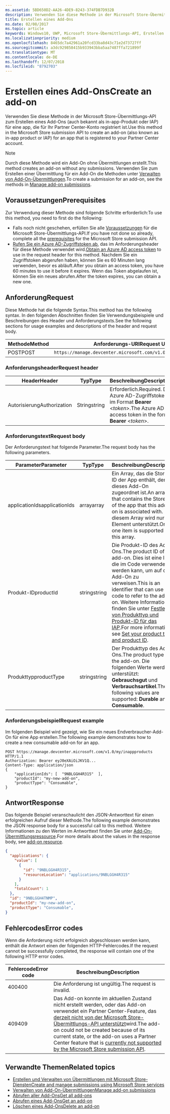 ```yaml
---
ms.assetid: 5BD650D2-AA26-4DE9-8243-374FDB7D932B
description: Verwenden Sie diese Methode in der Microsoft Store-Übermittlungs-API zum Erstellen eines Add-Ons für eine app, die für Ihr PartnerCenter-Konto registriert ist.
title: Erstellen eines Add-Ons
ms.date: 02/08/2017
ms.topic: article
keywords: Windows10, UWP, Microsoft Store-Übermittlungs-API, Erstellen eines Add-Ons, In-App-Produkt, IAP
ms.localizationpriority: medium
ms.openlocfilehash: 8465dc7a42961a20fcd33ba8d43c71e2d73727ff
ms.sourcegitcommit: a3dc929858415b933943bba5aa7487ffa721899f
ms.translationtype: MT
ms.contentlocale: de-DE
ms.lasthandoff: 12/07/2018
ms.locfileid: "8792703"
---
```

# <a name="create-an-add-on"></a><span data-ttu-id="5ea22-104">Erstellen eines Add-Ons</span><span class="sxs-lookup"><span data-stu-id="5ea22-104">Create an add-on</span></span>

<span data-ttu-id="5ea22-105">Verwenden Sie diese Methode in der Microsoft Store-Übermittlungs-API zum Erstellen eines Add-Ons (auch bekannt als in-app-Produkt oder IAP) für eine app, die für Ihr Partner Center-Konto registriert ist.</span><span class="sxs-lookup"><span data-stu-id="5ea22-105">Use this method in the Microsoft Store submission API to create an add-on (also known as in-app product or IAP) for an app that is registered to your Partner Center account.</span></span>

> [!NOTE]
> <span data-ttu-id="5ea22-106">Durch diese Methode wird ein Add-On ohne Übermittlungen erstellt.</span><span class="sxs-lookup"><span data-stu-id="5ea22-106">This method creates an add-on without any submissions.</span></span> <span data-ttu-id="5ea22-107">Verwenden Sie zum Erstellen einer Übermittlung für ein Add-On die Methoden unter [Verwalten von Add-On-Übermittlungen](manage-add-on-submissions.md).</span><span class="sxs-lookup"><span data-stu-id="5ea22-107">To create a submission for an add-on, see the methods in [Manage add-on submissions](manage-add-on-submissions.md).</span></span>

## <a name="prerequisites"></a><span data-ttu-id="5ea22-108">Voraussetzungen</span><span class="sxs-lookup"><span data-stu-id="5ea22-108">Prerequisites</span></span>

<span data-ttu-id="5ea22-109">Zur Verwendung dieser Methode sind folgende Schritte erforderlich:</span><span class="sxs-lookup"><span data-stu-id="5ea22-109">To use this method, you need to first do the following:</span></span>

* <span data-ttu-id="5ea22-110">Falls noch nicht geschehen, erfüllen Sie alle [Voraussetzungen](create-and-manage-submissions-using-windows-store-services.md#prerequisites) für die Microsoft Store-Übermittlungs-API.</span><span class="sxs-lookup"><span data-stu-id="5ea22-110">If you have not done so already, complete all the [prerequisites](create-and-manage-submissions-using-windows-store-services.md#prerequisites) for the Microsoft Store submission API.</span></span>
* <span data-ttu-id="5ea22-111">[Rufen Sie ein Azure AD-Zugriffstoken ab](create-and-manage-submissions-using-windows-store-services.md#obtain-an-azure-ad-access-token), das im Anforderungsheader für diese Methode verwendet wird.</span><span class="sxs-lookup"><span data-stu-id="5ea22-111">[Obtain an Azure AD access token](create-and-manage-submissions-using-windows-store-services.md#obtain-an-azure-ad-access-token) to use in the request header for this method.</span></span> <span data-ttu-id="5ea22-112">Nachdem Sie ein Zugriffstoken abgerufen haben, können Sie es 60 Minuten lang verwenden, bevor es abläuft.</span><span class="sxs-lookup"><span data-stu-id="5ea22-112">After you obtain an access token, you have 60 minutes to use it before it expires.</span></span> <span data-ttu-id="5ea22-113">Wenn das Token abgelaufen ist, können Sie ein neues abrufen.</span><span class="sxs-lookup"><span data-stu-id="5ea22-113">After the token expires, you can obtain a new one.</span></span>

## <a name="request"></a><span data-ttu-id="5ea22-114">Anforderung</span><span class="sxs-lookup"><span data-stu-id="5ea22-114">Request</span></span>

<span data-ttu-id="5ea22-115">Diese Methode hat die folgende Syntax.</span><span class="sxs-lookup"><span data-stu-id="5ea22-115">This method has the following syntax.</span></span> <span data-ttu-id="5ea22-116">In den folgenden Abschnitten finden Sie Verwendungsbeispiele und Beschreibungen des Header und Anforderungstexts.</span><span class="sxs-lookup"><span data-stu-id="5ea22-116">See the following sections for usage examples and descriptions of the header and request body.</span></span>

| <span data-ttu-id="5ea22-117">Methode</span><span class="sxs-lookup"><span data-stu-id="5ea22-117">Method</span></span> | <span data-ttu-id="5ea22-118">Anforderungs-URI</span><span class="sxs-lookup"><span data-stu-id="5ea22-118">Request URI</span></span>                                                      |
|--------|------------------------------------------------------------------|
| <span data-ttu-id="5ea22-119">POST</span><span class="sxs-lookup"><span data-stu-id="5ea22-119">POST</span></span>    | ```https://manage.devcenter.microsoft.com/v1.0/my/inappproducts``` |


### <a name="request-header"></a><span data-ttu-id="5ea22-120">Anforderungsheader</span><span class="sxs-lookup"><span data-stu-id="5ea22-120">Request header</span></span>

| <span data-ttu-id="5ea22-121">Header</span><span class="sxs-lookup"><span data-stu-id="5ea22-121">Header</span></span>        | <span data-ttu-id="5ea22-122">Typ</span><span class="sxs-lookup"><span data-stu-id="5ea22-122">Type</span></span>   | <span data-ttu-id="5ea22-123">Beschreibung</span><span class="sxs-lookup"><span data-stu-id="5ea22-123">Description</span></span>                                                                 |
|---------------|--------|-----------------------------------------------------------------------------|
| <span data-ttu-id="5ea22-124">Autorisierung</span><span class="sxs-lookup"><span data-stu-id="5ea22-124">Authorization</span></span> | <span data-ttu-id="5ea22-125">String</span><span class="sxs-lookup"><span data-stu-id="5ea22-125">string</span></span> | <span data-ttu-id="5ea22-126">Erforderlich.</span><span class="sxs-lookup"><span data-stu-id="5ea22-126">Required.</span></span> <span data-ttu-id="5ea22-127">Das Azure AD-Zugriffstoken im Format **Bearer** &lt;*token*&gt;.</span><span class="sxs-lookup"><span data-stu-id="5ea22-127">The Azure AD access token in the form **Bearer** &lt;*token*&gt;.</span></span> |


### <a name="request-body"></a><span data-ttu-id="5ea22-128">Anforderungstext</span><span class="sxs-lookup"><span data-stu-id="5ea22-128">Request body</span></span>

<span data-ttu-id="5ea22-129">Der Anforderungstext hat folgende Parameter.</span><span class="sxs-lookup"><span data-stu-id="5ea22-129">The request body has the following parameters.</span></span>

|  <span data-ttu-id="5ea22-130">Parameter</span><span class="sxs-lookup"><span data-stu-id="5ea22-130">Parameter</span></span>  |  <span data-ttu-id="5ea22-131">Typ</span><span class="sxs-lookup"><span data-stu-id="5ea22-131">Type</span></span>  |  <span data-ttu-id="5ea22-132">Beschreibung</span><span class="sxs-lookup"><span data-stu-id="5ea22-132">Description</span></span>  |  <span data-ttu-id="5ea22-133">Erforderlich</span><span class="sxs-lookup"><span data-stu-id="5ea22-133">Required</span></span>  |
|------|------|------|------|
|  <span data-ttu-id="5ea22-134">applicationIds</span><span class="sxs-lookup"><span data-stu-id="5ea22-134">applicationIds</span></span>  |  <span data-ttu-id="5ea22-135">array</span><span class="sxs-lookup"><span data-stu-id="5ea22-135">array</span></span>  |  <span data-ttu-id="5ea22-136">Ein Array, das die Store-ID der App enthält, der dieses Add-On zugeordnet ist.</span><span class="sxs-lookup"><span data-stu-id="5ea22-136">An array that contains the Store ID of the app that this add-on is associated with.</span></span> <span data-ttu-id="5ea22-137">In diesem Array wird nur ein Element unterstützt.</span><span class="sxs-lookup"><span data-stu-id="5ea22-137">Only one item is supported in this array.</span></span>   |  <span data-ttu-id="5ea22-138">Ja</span><span class="sxs-lookup"><span data-stu-id="5ea22-138">Yes</span></span>  |
|  <span data-ttu-id="5ea22-139">Produkt-ID</span><span class="sxs-lookup"><span data-stu-id="5ea22-139">productId</span></span>  |  <span data-ttu-id="5ea22-140">string</span><span class="sxs-lookup"><span data-stu-id="5ea22-140">string</span></span>  |  <span data-ttu-id="5ea22-141">Die Produkt-ID des Add-Ons.</span><span class="sxs-lookup"><span data-stu-id="5ea22-141">The product ID of the add-on.</span></span> <span data-ttu-id="5ea22-142">Dies ist eine ID, die im Code verwendet werden kann, um auf das Add-On zu verweisen.</span><span class="sxs-lookup"><span data-stu-id="5ea22-142">This is an identifier that can use in code to refer to the add-on.</span></span> <span data-ttu-id="5ea22-143">Weitere Informationen finden Sie unter [Festlegen von Produkttyp und Produkt-ID für das IAP](https://msdn.microsoft.com/windows/uwp/publish/set-your-iap-product-id).</span><span class="sxs-lookup"><span data-stu-id="5ea22-143">For more information, see [Set your product type and product ID](https://msdn.microsoft.com/windows/uwp/publish/set-your-iap-product-id).</span></span>  |  <span data-ttu-id="5ea22-144">Ja</span><span class="sxs-lookup"><span data-stu-id="5ea22-144">Yes</span></span>  |
|  <span data-ttu-id="5ea22-145">Produkttyp</span><span class="sxs-lookup"><span data-stu-id="5ea22-145">productType</span></span>  |  <span data-ttu-id="5ea22-146">string</span><span class="sxs-lookup"><span data-stu-id="5ea22-146">string</span></span>  |  <span data-ttu-id="5ea22-147">Der Produkttyp des Add-Ons.</span><span class="sxs-lookup"><span data-stu-id="5ea22-147">The product type of the add-on.</span></span> <span data-ttu-id="5ea22-148">Die folgenden Werte werden unterstützt: **Gebrauchsgut** und **Verbrauchsartikel**.</span><span class="sxs-lookup"><span data-stu-id="5ea22-148">The following values are supported: **Durable** and **Consumable**.</span></span>  |  <span data-ttu-id="5ea22-149">Ja</span><span class="sxs-lookup"><span data-stu-id="5ea22-149">Yes</span></span>  |


### <a name="request-example"></a><span data-ttu-id="5ea22-150">Anforderungsbeispiel</span><span class="sxs-lookup"><span data-stu-id="5ea22-150">Request example</span></span>

<span data-ttu-id="5ea22-151">Im folgenden Beispiel wird gezeigt, wie Sie ein neues Endverbraucher-Add-On für eine App erstellen.</span><span class="sxs-lookup"><span data-stu-id="5ea22-151">The following example demonstrates how to create a new consumable add-on for an app.</span></span>

```syntax
POST https://manage.devcenter.microsoft.com/v1.0/my/inappproducts HTTP/1.1
Authorization: Bearer eyJ0eXAiOiJKV1Q...
Content-Type: application/json
{
    "applicationIds": [  "9NBLGGH4R315"  ],
    "productId": "my-new-add-on",
    "productType": "Consumable",
}
```

## <a name="response"></a><span data-ttu-id="5ea22-152">Antwort</span><span class="sxs-lookup"><span data-stu-id="5ea22-152">Response</span></span>

<span data-ttu-id="5ea22-153">Das folgende Beispiel veranschaulicht den JSON-Antworttext für einen erfolgreichen Aufruf dieser Methode.</span><span class="sxs-lookup"><span data-stu-id="5ea22-153">The following example demonstrates the JSON response body for a successful call to this method.</span></span> <span data-ttu-id="5ea22-154">Weitere Informationen zu den Werten im Antworttext finden Sie unter [Add-On-Übermittlungsressource](manage-add-ons.md#add-on-object).</span><span class="sxs-lookup"><span data-stu-id="5ea22-154">For more details about the values in the response body, see [add-on resource](manage-add-ons.md#add-on-object).</span></span>

```json
{
  "applications": {
    "value": [
      {
        "id": "9NBLGGH4R315",
        "resourceLocation": "applications/9NBLGGH4R315"
      }
    ],
    "totalCount": 1
  },
  "id": "9NBLGGH4TNMP",
  "productId": "my-new-add-on",
  "productType": "Consumable",
}
```

## <a name="error-codes"></a><span data-ttu-id="5ea22-155">Fehlercodes</span><span class="sxs-lookup"><span data-stu-id="5ea22-155">Error codes</span></span>

<span data-ttu-id="5ea22-156">Wenn die Anforderung nicht erfolgreich abgeschlossen werden kann, enthält die Antwort einen der folgenden HTTP-Fehlercodes.</span><span class="sxs-lookup"><span data-stu-id="5ea22-156">If the request cannot be successfully completed, the response will contain one of the following HTTP error codes.</span></span>

| <span data-ttu-id="5ea22-157">Fehlercode</span><span class="sxs-lookup"><span data-stu-id="5ea22-157">Error code</span></span> |  <span data-ttu-id="5ea22-158">Beschreibung</span><span class="sxs-lookup"><span data-stu-id="5ea22-158">Description</span></span>                                                                                                                                                                           |
|--------|------------------|
| <span data-ttu-id="5ea22-159">400</span><span class="sxs-lookup"><span data-stu-id="5ea22-159">400</span></span>  | <span data-ttu-id="5ea22-160">Die Anforderung ist ungültig.</span><span class="sxs-lookup"><span data-stu-id="5ea22-160">The request is invalid.</span></span> |
| <span data-ttu-id="5ea22-161">409</span><span class="sxs-lookup"><span data-stu-id="5ea22-161">409</span></span>  | <span data-ttu-id="5ea22-162">Das Add-on konnte im aktuellen Zustand nicht erstellt werden, oder das Add-on verwendet ein Partner Center-Feature, das [derzeit nicht von der Microsoft Store-Übermittlungs-API unterstützt](create-and-manage-submissions-using-windows-store-services.md#not_supported)wird.</span><span class="sxs-lookup"><span data-stu-id="5ea22-162">The add-on could not be created because of its current state, or the add-on uses a Partner Center feature that is [currently not supported by the Microsoft Store submission API](create-and-manage-submissions-using-windows-store-services.md#not_supported).</span></span> |   


## <a name="related-topics"></a><span data-ttu-id="5ea22-163">Verwandte Themen</span><span class="sxs-lookup"><span data-stu-id="5ea22-163">Related topics</span></span>

* [<span data-ttu-id="5ea22-164">Erstellen und Verwalten von Übermittlungen mit Microsoft Store-Diensten</span><span class="sxs-lookup"><span data-stu-id="5ea22-164">Create and manage submissions using Microsoft Store services</span></span>](create-and-manage-submissions-using-windows-store-services.md)
* [<span data-ttu-id="5ea22-165">Verwalten von Add-On-Übermittlungen</span><span class="sxs-lookup"><span data-stu-id="5ea22-165">Manage add-on submissions</span></span>](manage-add-on-submissions.md)
* [<span data-ttu-id="5ea22-166">Abrufen aller Add-Ons</span><span class="sxs-lookup"><span data-stu-id="5ea22-166">Get all add-ons</span></span>](get-all-add-ons.md)
* [<span data-ttu-id="5ea22-167">Abrufen eines Add-Ons</span><span class="sxs-lookup"><span data-stu-id="5ea22-167">Get an add-on</span></span>](get-an-add-on.md)
* [<span data-ttu-id="5ea22-168">Löschen eines Add-Ons</span><span class="sxs-lookup"><span data-stu-id="5ea22-168">Delete an add-on</span></span>](delete-an-add-on.md)
